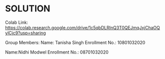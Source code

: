 # SOLUTION
Colab Link: https://colab.research.google.com/drive/1c5qbDLRInQ3T0QEJmqJxjChaOQylCjc9?usp=sharing

Group Members:
Name: Tanisha Singh
Enrollment No.: 10801032020

Name:Nidhi Modwel
Enrollment No.: 08701032020
